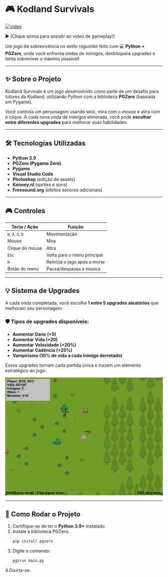 # 🎮 Kodland Survivals

[![video](https://img.youtube.com/vi/yfFIyLkW2po/0.jpg)](https://youtu.be/yfFIyLkW2po)

▶️ [Clique acima para assistir ao vídeo de gameplay!]


Um jogo de sobrevivência no estilo *roguelike* feito com 💻 **Python + PGZero**, onde você enfrenta ondas de inimigos, desbloqueia upgrades e tenta sobreviver o máximo possível!

---

## ✨ Sobre o Projeto

Kodland Survivals é um jogo desenvolvido como parte de um desafio para tutores da Kodland, utilizando Python com a biblioteca **PGZero** (baseada em Pygame).

Você controla um personagem usando `WASD`, mira com o mouse e atira com o clique. A cada nova onda de inimigos eliminada, você pode **escolher entre diferentes upgrades** para melhorar suas habilidades.

---

## 🛠️ Tecnologias Utilizadas

- **Python 3.9**
- **PGZero (Pygame Zero)**
- **Pygame**
- **Visual Studio Code**
- **Photoshop** (edição de assets)
- **Kenney.nl** (sprites e sons)
- **Freesound.org** (efeitos sonoros adicionais)

---

## 🎮 Controles

| Tecla / Ação        | Função                              |
|---------------------|-------------------------------------|
| `W`, `A`, `S`, `D`  | Movimentação                        |
| Mouse               | Mira                                |
| Clique do mouse     | Atira                               |
| `ESC`               | Volta para o menu principal         |
| `R`                 | Reinicia o jogo após a morte        |
| Botão do menu       | Pausa/despausa a música             |

---

## 💡 Sistema de Upgrades

A cada onda completada, você escolhe **1 entre 5 upgrades aleatórios** que melhoram seu personagem:

### 🛡️ Tipos de upgrades disponíveis:
- **Aumentar Dano (+5)**
- **Aumentar Vida (+20)**
- **Aumentar Velocidade (+20%)**
- **Aumentar Cadência (+25%)**
- **Vampirismo (10% de vida a cada inimigo derrotado)**

Esses upgrades tornam cada partida única e trazem um elemento estratégico ao jogo.

![banner](kodlandgame.png)

---

## 🧠 Como Rodar o Projeto

1. Certifique-se de ter o **Python 3.9+** instalado.
2. Instale a biblioteca PGZero:
   ```bash
   pip install pgzero

3. Digite o comando:
   ```bash
   pgzrun main.py

4.Divirta-se.
